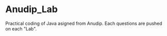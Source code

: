 # Anudip_Lab
Practical coding of Java asigned from Anudip. Each questions are pushed on each "Lab".
